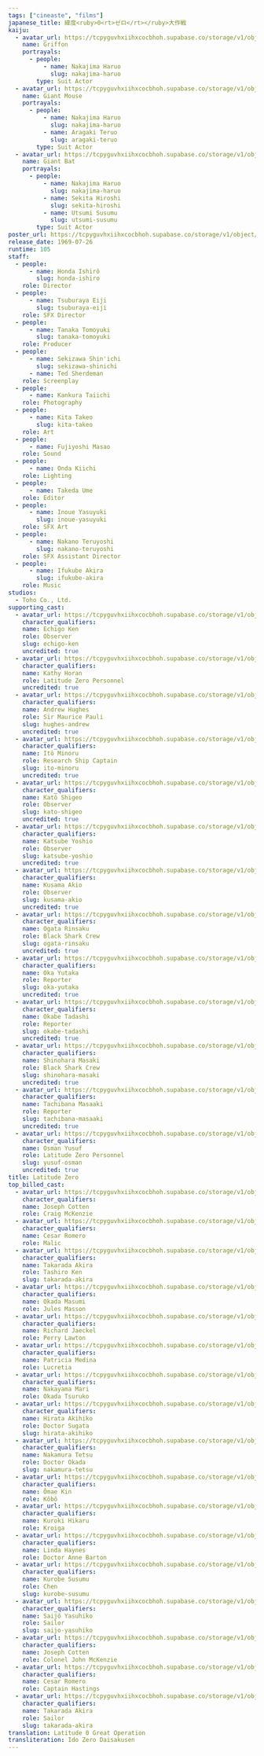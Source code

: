 ```yaml
---
tags: ["cineaste", "films"]
japanese_title: 緯度<ruby>0<rt>ゼロ</rt></ruby>大作戦
kaiju:
  - avatar_url: https://tcpyguvhxiihxcocbhoh.supabase.co/storage/v1/object/public/godzilla-cineaste-public/content/films/latitude-zero-1969/kaiju-avatars/haruo-nakajima-2.jpg
    name: Griffon
    portrayals:
      - people:
          - name: Nakajima Haruo
            slug: nakajima-haruo
        type: Suit Actor
  - avatar_url: https://tcpyguvhxiihxcocbhoh.supabase.co/storage/v1/object/public/godzilla-cineaste-public/content/films/latitude-zero-1969/kaiju-avatars/haruo-nakajima-1.jpg
    name: Giant Mouse
    portrayals:
      - people:
          - name: Nakajima Haruo
            slug: nakajima-haruo
          - name: Aragaki Teruo
            slug: aragaki-teruo
        type: Suit Actor
  - avatar_url: https://tcpyguvhxiihxcocbhoh.supabase.co/storage/v1/object/public/godzilla-cineaste-public/content/films/latitude-zero-1969/kaiju-avatars/haruo-nakajima-0.jpg
    name: Giant Bat
    portrayals:
      - people:
          - name: Nakajima Haruo
            slug: nakajima-haruo
          - name: Sekita Hiroshi
            slug: sekita-hiroshi
          - name: Utsumi Susumu
            slug: utsumi-susumu
        type: Suit Actor
poster_url: https://tcpyguvhxiihxcocbhoh.supabase.co/storage/v1/object/public/godzilla-cineaste-public/content/films/latitude-zero-1969/posters/latitude-zero-1969.jpg
release_date: 1969-07-26
runtime: 105
staff:
  - people:
      - name: Honda Ishirô
        slug: honda-ishiro
    role: Director
  - people:
      - name: Tsuburaya Eiji
        slug: tsuburaya-eiji
    role: SFX Director
  - people:
      - name: Tanaka Tomoyuki
        slug: tanaka-tomoyuki
    role: Producer
  - people:
      - name: Sekizawa Shin'ichi
        slug: sekizawa-shinichi
      - name: Ted Sherdeman
    role: Screenplay
  - people:
      - name: Kankura Taiichi
    role: Photography
  - people:
      - name: Kita Takeo
        slug: kita-takeo
    role: Art
  - people:
      - name: Fujiyoshi Masao
    role: Sound
  - people:
      - name: Onda Kiichi
    role: Lighting
  - people:
      - name: Takeda Ume
    role: Editor
  - people:
      - name: Inoue Yasuyuki
        slug: inoue-yasuyuki
    role: SFX Art
  - people:
      - name: Nakano Teruyoshi
        slug: nakano-teruyoshi
    role: SFX Assistant Director
  - people:
      - name: Ifukube Akira
        slug: ifukube-akira
    role: Music
studios:
  - Toho Co., Ltd.
supporting_cast:
  - avatar_url: https://tcpyguvhxiihxcocbhoh.supabase.co/storage/v1/object/public/godzilla-cineaste-public/content/films/latitude-zero-1969/cast-avatars/ken-echigo-0.jpg
    character_qualifiers:
    name: Echigo Ken
    role: Observer
    slug: echigo-ken
    uncredited: true
  - avatar_url: https://tcpyguvhxiihxcocbhoh.supabase.co/storage/v1/object/public/godzilla-cineaste-public/content/films/latitude-zero-1969/cast-avatars/kathy-horan-0.jpg
    character_qualifiers:
    name: Kathy Horan
    role: Latitude Zero Personnel
    uncredited: true
  - avatar_url: https://tcpyguvhxiihxcocbhoh.supabase.co/storage/v1/object/public/godzilla-cineaste-public/content/films/latitude-zero-1969/cast-avatars/andrew-hughes-0.jpg
    character_qualifiers:
    name: Andrew Hughes
    role: Sir Maurice Pauli
    slug: hughes-andrew
    uncredited: true
  - avatar_url: https://tcpyguvhxiihxcocbhoh.supabase.co/storage/v1/object/public/godzilla-cineaste-public/content/films/latitude-zero-1969/cast-avatars/minoru-ito-0.jpg
    character_qualifiers:
    name: Itô Minoru
    role: Research Ship Captain
    slug: ito-minoru
    uncredited: true
  - avatar_url: https://tcpyguvhxiihxcocbhoh.supabase.co/storage/v1/object/public/godzilla-cineaste-public/content/films/latitude-zero-1969/cast-avatars/shigeo-kato-0.jpg
    character_qualifiers:
    name: Katô Shigeo
    role: Observer
    slug: kato-shigeo
    uncredited: true
  - avatar_url: https://tcpyguvhxiihxcocbhoh.supabase.co/storage/v1/object/public/godzilla-cineaste-public/content/films/latitude-zero-1969/cast-avatars/yoshio-katsube-0.jpg
    character_qualifiers:
    name: Katsube Yoshio
    role: Observer
    slug: katsube-yoshio
    uncredited: true
  - avatar_url: https://tcpyguvhxiihxcocbhoh.supabase.co/storage/v1/object/public/godzilla-cineaste-public/content/films/latitude-zero-1969/cast-avatars/akio-kusama-0.jpg
    character_qualifiers:
    name: Kusama Akio
    role: Observer
    slug: kusama-akio
    uncredited: true
  - avatar_url: https://tcpyguvhxiihxcocbhoh.supabase.co/storage/v1/object/public/godzilla-cineaste-public/content/films/latitude-zero-1969/cast-avatars/rinsaku-ogata-0.jpg
    character_qualifiers:
    name: Ogata Rinsaku
    role: Black Shark Crew
    slug: ogata-rinsaku
    uncredited: true
  - avatar_url: https://tcpyguvhxiihxcocbhoh.supabase.co/storage/v1/object/public/godzilla-cineaste-public/content/films/latitude-zero-1969/cast-avatars/yutaka-oka-0.jpg
    character_qualifiers:
    name: Oka Yutaka
    role: Reporter
    slug: oka-yutaka
    uncredited: true
  - avatar_url: https://tcpyguvhxiihxcocbhoh.supabase.co/storage/v1/object/public/godzilla-cineaste-public/content/films/latitude-zero-1969/cast-avatars/tadashi-okabe-0.jpg
    character_qualifiers:
    name: Okabe Tadashi
    role: Reporter
    slug: okabe-tadashi
    uncredited: true
  - avatar_url: https://tcpyguvhxiihxcocbhoh.supabase.co/storage/v1/object/public/godzilla-cineaste-public/content/films/latitude-zero-1969/cast-avatars/masaki-shinohara-0.jpg
    character_qualifiers:
    name: Shinohara Masaki
    role: Black Shark Crew
    slug: shinohara-masaki
    uncredited: true
  - avatar_url: https://tcpyguvhxiihxcocbhoh.supabase.co/storage/v1/object/public/godzilla-cineaste-public/content/films/latitude-zero-1969/cast-avatars/masaaki-tachibana-0.jpg
    character_qualifiers:
    name: Tachibana Masaaki
    role: Reporter
    slug: tachibana-masaaki
    uncredited: true
  - avatar_url: https://tcpyguvhxiihxcocbhoh.supabase.co/storage/v1/object/public/godzilla-cineaste-public/content/films/latitude-zero-1969/cast-avatars/osman-yusef-0.jpg
    character_qualifiers:
    name: Osman Yusuf
    role: Latitude Zero Personnel
    slug: yusuf-osman
    uncredited: true
title: Latitude Zero
top_billed_cast:
  - avatar_url: https://tcpyguvhxiihxcocbhoh.supabase.co/storage/v1/object/public/godzilla-cineaste-public/content/films/latitude-zero-1969/cast-avatars/joseph-cotten-0.jpg
    character_qualifiers:
    name: Joseph Cotten
    role: Craig McKenzie
  - avatar_url: https://tcpyguvhxiihxcocbhoh.supabase.co/storage/v1/object/public/godzilla-cineaste-public/content/films/latitude-zero-1969/cast-avatars/cesar-romero-0.jpg
    character_qualifiers:
    name: Cesar Romero
    role: Malic
  - avatar_url: https://tcpyguvhxiihxcocbhoh.supabase.co/storage/v1/object/public/godzilla-cineaste-public/content/films/latitude-zero-1969/cast-avatars/akira-takarada-0.jpg
    character_qualifiers:
    name: Takarada Akira
    role: Tashiro Ken
    slug: takarada-akira
  - avatar_url: https://tcpyguvhxiihxcocbhoh.supabase.co/storage/v1/object/public/godzilla-cineaste-public/content/films/latitude-zero-1969/cast-avatars/masumi-okada-0.jpg
    character_qualifiers:
    name: Okada Masumi
    role: Jules Masson
  - avatar_url: https://tcpyguvhxiihxcocbhoh.supabase.co/storage/v1/object/public/godzilla-cineaste-public/content/films/latitude-zero-1969/cast-avatars/richard-jaeckel-0.jpg
    character_qualifiers:
    name: Richard Jaeckel
    role: Perry Lawton
  - avatar_url: https://tcpyguvhxiihxcocbhoh.supabase.co/storage/v1/object/public/godzilla-cineaste-public/content/films/latitude-zero-1969/cast-avatars/patricia-medina-0.jpg
    character_qualifiers:
    name: Patricia Medina
    role: Lucretia
  - avatar_url: https://tcpyguvhxiihxcocbhoh.supabase.co/storage/v1/object/public/godzilla-cineaste-public/content/films/latitude-zero-1969/cast-avatars/mari-nakayama-0.jpg
    character_qualifiers:
    name: Nakayama Mari
    role: Okada Tsuruko
  - avatar_url: https://tcpyguvhxiihxcocbhoh.supabase.co/storage/v1/object/public/godzilla-cineaste-public/content/films/latitude-zero-1969/cast-avatars/akihiko-hirata-0.jpg
    character_qualifiers:
    name: Hirata Akihiko
    role: Doctor Sugata
    slug: hirata-akihiko
  - avatar_url: https://tcpyguvhxiihxcocbhoh.supabase.co/storage/v1/object/public/godzilla-cineaste-public/content/films/latitude-zero-1969/cast-avatars/tetsu-nakamura-0.jpg
    character_qualifiers:
    name: Nakamura Tetsu
    role: Doctor Okada
    slug: nakamura-tetsu
  - avatar_url: https://tcpyguvhxiihxcocbhoh.supabase.co/storage/v1/object/public/godzilla-cineaste-public/content/films/latitude-zero-1969/cast-avatars/kin-omae-0.jpg
    character_qualifiers:
    name: Ômae Kin
    role: Kôbô
  - avatar_url: https://tcpyguvhxiihxcocbhoh.supabase.co/storage/v1/object/public/godzilla-cineaste-public/content/films/latitude-zero-1969/cast-avatars/hikaru-kuroki-0.jpg
    character_qualifiers:
    name: Kuroki Hikaru
    role: Kroiga
  - avatar_url: https://tcpyguvhxiihxcocbhoh.supabase.co/storage/v1/object/public/godzilla-cineaste-public/content/films/latitude-zero-1969/cast-avatars/linda-haynes-0.jpg
    character_qualifiers:
    name: Linda Haynes
    role: Doctor Anne Barton
  - avatar_url: https://tcpyguvhxiihxcocbhoh.supabase.co/storage/v1/object/public/godzilla-cineaste-public/content/films/latitude-zero-1969/cast-avatars/susumu-kurobe-0.jpg
    character_qualifiers:
    name: Kurobe Susumu
    role: Chen
    slug: kurobe-susumu
  - avatar_url: https://tcpyguvhxiihxcocbhoh.supabase.co/storage/v1/object/public/godzilla-cineaste-public/content/films/latitude-zero-1969/cast-avatars/yasuhiko-saijo-0.jpg
    character_qualifiers:
    name: Saijô Yasuhiko
    role: Sailor
    slug: saijo-yasuhiko
  - avatar_url: https://tcpyguvhxiihxcocbhoh.supabase.co/storage/v1/object/public/godzilla-cineaste-public/content/films/latitude-zero-1969/cast-avatars/joseph-cotten-1.jpg
    character_qualifiers:
    name: Joseph Cotten
    role: Colonel John McKenzie
  - avatar_url: https://tcpyguvhxiihxcocbhoh.supabase.co/storage/v1/object/public/godzilla-cineaste-public/content/films/latitude-zero-1969/cast-avatars/cesar-romero-1.jpg
    character_qualifiers:
    name: Cesar Romero
    role: Captain Hastings
  - avatar_url: https://tcpyguvhxiihxcocbhoh.supabase.co/storage/v1/object/public/godzilla-cineaste-public/content/films/latitude-zero-1969/cast-avatars/akira-takarada-1.jpg
    character_qualifiers:
    name: Takarada Akira
    role: Sailor
    slug: takarada-akira
translation: Latitude 0 Great Operation
transliteration: Ido Zero Daisakusen
---
```

